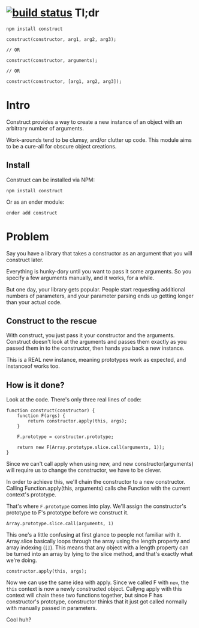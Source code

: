 [![build status](https://secure.travis-ci.org/beatgammit/construct.png)](http://travis-ci.org/beatgammit/construct)
Tl;dr
=====

`npm install construct`

	construct(constructor, arg1, arg2, arg3);

	// OR

	construct(constructor, arguments);

	// OR

	construct(constructor, [arg1, arg2, arg3]);

Intro
=====

Construct provides a way to create a new instance of an object with an arbitrary number of arguments.

Work-arounds tend to be clumsy, and/or clutter up code.  This module aims to be a cure-all for obscure object creations.

Install
-------

Construct can be installed via NPM:

`npm install construct`

Or as an ender module:

`ender add construct`

Problem
=======

Say you have a library that takes a constructor as an argument that you will construct later.

Everything is hunky-dory until you want to pass it some arguments. So you specify a few arguments manually, and it works, for a while.

But one day, your library gets popular. People start requesting additional numbers of parameters, and your parameter parsing ends up getting longer than your actual code.

Construct to the rescue
-----------------------

With construct, you just pass it your constructor and the arguments. Construct doesn't look at the arguments and passes them exactly as you passed them in to the constructor, then hands you back a new instance.

This is a REAL new instance, meaning prototypes work as expected, and instanceof works too.

How is it done?
---------------

Look at the code. There's only three real lines of code:

	function construct(constructor) {
		function F(args) {
			return constructor.apply(this, args);
		}

		F.prototype = constructor.prototype;

		return new F(Array.prototype.slice.call(arguments, 1));
	}

Since we can't call apply when using new, and new constructor(arguments) will require us to change the constructor, we have to be clever.

In order to achieve this, we'll chain the constructor to a new constructor. Calling Function.apply(this, arguments) calls che Function with the current context's prototype.

That's where `F.prototype` comes into play. We'll assign the constructor's prototype to F's prototype before we construct it.

`Array.prototype.slice.call(arguments, 1)`

This one's a little confusing at first glance to people not familiar with it. Array.slice basically loops through the array using the length property and array indexing (`[]`). This means that any object with a length property can be turned into an array by lying to the slice method, and that's exactly what we're doing.

`constructor.apply(this, args);`

Now we can use the same idea with apply. Since we called F with `new`, the `this` context is now a newly constructed object. Callyng apply with this context will chain these two functions together, but since F has constructor's prototype, constructor thinks that it just got called normally with manually passed in parameters.

Cool huh?
